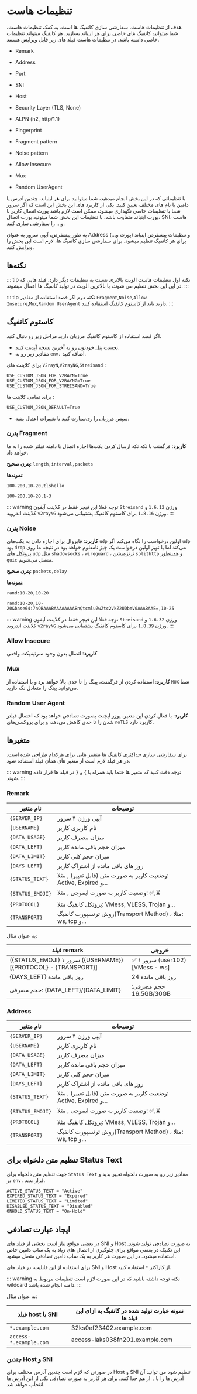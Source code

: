 # تنظیمات هاست

هدف از تنظیمات هاست، سفارشی سازی کانفیگ ها است.
به کمک تنظیمات هاست، شما میتوانید کانفیگ های خاصی برای هر اینباند بسازید. هر کانفیگ میتواند تنظیمات خاصی داشته باشد. در تنظیمات هاست فیلد های زیر قابل ویرایش هستند.

- Remark
- Address
- Port
- SNI
- Host
- Security Layer (TLS, None)

- ALPN (h2, http/1.1)
- Fingerprint
- Fragment pattern
- Noise pattern
- Allow Insecure
- Mux
- Random UserAgent

با تنظیماتی که در این بخش انجام میدهید، شما میتوانید برای هر اینباند، چندین آدرس یا دامین با نام های مختلف تعیین کنید. یکی از کاربرد های این بخش این است که اگر سرور شما با تنظیمات خاصی نگهداری میشود، ممکن است لازم باشد پورت اتصال کاربر با پورت اینباند متفاوت باشد. با تنظیمات این بخش شما میتونید پورت اتصال، SNI، هاست و... را سفارشی سازی کنید.

به طور پیشفرض، آیپی سرور به عنوان Address و تنظیمات پیشفرض اینباند (پورت و...) برای هر کانفیگ تنظیم میشود. برای سفارشی سازی کانفیگ ها، لازم است این بخش را ویرایش کنید.

## نکته‌ها

::: tip نکته اول
تنظیمات هاست الویت بالاتری نسبت به تنظیمات دیگر دارد. فیلد هایی که در این این بخش تنظیم می شوند، با بالاترین الویت در تولید کانفیگ ها اعمال میشوند.
:::

::: tip نکته دوم
اگر قصد استفاده از مقادیر `Fragment`,`Noise`,`Allow Insecure`,`Mux`,`Random UserAgent` دارید باید از کاستوم کانفیگ استفاده کنید.
:::

## کاستوم کانفیگ
اگر قصد استفاده از کاستوم کانفیگ مرزبان دارید مراحل زیر رو دنبال کنید.
- نخست پنل خودتون رو به آخرین نسخه آپدیت کنید.
- مقادیر زیر رو به `env.` اضافه کنید.

برای کلاینت های `V2rayN`,`V2rayNG`,`Streisand` :
```env
USE_CUSTOM_JSON_FOR_V2RAYN=True
USE_CUSTOM_JSON_FOR_V2RAYNG=True
USE_CUSTOM_JSON_FOR_STREISAND=True
```
برای تمامی کلاینت ها :
```env
USE_CUSTOM_JSON_DEFAULT=True
```
- سپس مرزبان را ری‌ستارت کنید تا تغییرات اعمال بشه.

### پترن Fragment 

**کاربرد**: فرگمنت با تکه تکه ارسال کردن پکت‌ها اجازه اتصال با دامنه فیلتر شده را به ما خواهد داد.

**پترن صحیح**: `length,interval,packets`

**نمونه‌ها**:

`100-200,10-20,tlshello`

`100-200,10-20,1-3`

::: warning توجه
فعلا این فیچر فقط در کلاینت آیفون `Streisand` ورژن `1.6.12` و کلاینت اندروید `v2rayNG` ورژن `1.8.16` برای کاستوم کانفیگ پشتیبانی می‌شود.
:::

### پترن Noise

**کاربرد**: فایروال برای اجازه دادن به پکت‌های `udp` اولین درخواست را نگاه می‌کند اگر `udp` بود `drop` می‌کند اما با نویز اولین درخواست یک چیز نامعلوم خواهد بود در نتیجه ما روی پروتکل های `udp` مثل `shadowsocks` ، `wireguard` ، ترنزمیشن `splithttp` و همینطور `quic` متصل می‌شویم. 

**پترن صحیح**: `packets,delay`

**نمونه‌ها**:

`rand:10-20,10-20`

`rand:10-20,10-20&base64:7nQBAAABAAAAAAAABnQtcmluZwZtc2VkZ2UDbmV0AAABAAE=,10-25`

::: warning توجه
فعلا این فیچر فقط در کلاینت آیفون `Streisand` ورژن `1.6.32` و کلاینت اندروید `v2rayNG` ورژن `1.8.39` برای کاستوم کانفیگ پشتیبانی می‌شود.
:::

### Allow Insecure

**کاربرد**: اتصال بدون وجود سرتیفیکت واقعی

### Mux

**کاربرد**: استفاده کردن از فرگمنت، پینگ را تا حدی بالا خواهد برد و با استفاده از `MUX` شما می‌توانید پینگ را متعادل نگه دارید.

### Random User Agent

**کاربرد**: با فعال کردن این متغیر، یوزر ایجنت بصورت تصادفی خواهد بود که احتمال فیلتر شدن را تا حدی کاهش می‌دهد، و برای پروکسی‌های `noTLS` کاربرد دارد.

## متغیرها
برای سفارشی سازی حداکثری کانفیگ ها متغییر هایی برای هرکدام طراحی شده است. در هر فیلد لازم است از متغیر های همان فیلد استفاده شود.

::: warning توجه
دقت کنید که متغیر ها حتما باید همراه با `}‍` و `{` در فیلد ها قرار داده شوند.
:::

### Remark

| نام متغیر      | توضیحات                                                    |
| -------------- | ---------------------------------------------------------- |
| `{SERVER_IP}`  | آیپی ورژن ۴ سرور                                           |
| `{USERNAME}`   | نام کاربری کاربر                                           |
| `{DATA_USAGE}` | میزان مصرف کاربر                                           |
| `{DATA_LEFT}`  | میزان حجم باقی مانده کاربر                                 |
| `{DATA_LIMIT}` | میزان حجم کلی کاربر                                        |
| `{DAYS_LEFT}`  | روز های باقی مانده از اشتراک کاربر                         |
| `{STATUS_TEXT}`  | وضعیت کاربر به صورت متن (قابل تغییر) , مثلا: Active, Expired و... |
| `{STATUS_EMOJI}`  | وضعیت کاربر به صورت ایموجی , مثلا: ✅,⌛️ |
| `{PROTOCOL}`   | پروتکل کانفیگ مثلا: VMess, VLESS, Trojan و...              |
| `{TRANSPORT}`  | روش ترنسپورت کانفیگ(Transport Method) ، مثلا: ws, tcp و... |


به عنوان مثال:

| فیلد remark                                            | خروجی                           |
| ------------------------------------------------------ | ------------------------------- |
| (\{STATUS_EMOJI\} سرور ‍‍۱ (\{USERNAME\}) [\{PROTOCOL\} - \{TRANSPORT\}] | ✅ سرور ۱ (user102) [VMess - ws] |
| \{DAYS_LEFT\} روز باقی مانده                           | 24  روز باقی مانده              |
| حجم مصرفی: \{DATA_LEFT\}/\{DATA_LIMIT\}                | حجم مصرفی: 16.5GB/30GB          |


### Address

| نام متغیر      | توضیحات                                                    |
| -------------- | ---------------------------------------------------------- |
| `{SERVER_IP}`  | آیپی ورژن ۴ سرور                                           |
| `{USERNAME}`   | نام کاربری کاربر                                           |
| `{DATA_USAGE}` | میزان مصرف کاربر                                           |
| `{DATA_LEFT}`  | میزان حجم باقی مانده کاربر                                 |
| `{DATA_LIMIT}` | میزان حجم کلی کاربر                                        |
| `{DAYS_LEFT}`  | روز های باقی مانده از اشتراک کاربر                         |
| `{STATUS_TEXT}`  | وضعیت کاربر به صورت متن (قابل تغییر) , مثلا: Active, Expired و... |
| `{STATUS_EMOJI}`  | وضعیت کاربر به صورت ایموجی , مثلا: ✅,⌛️ |
| `{PROTOCOL}`   | پروتکل کانفیگ مثلا: VMess, VLESS, Trojan و...              |
| `{TRANSPORT}`  | روش ترنسپورت کانفیگ(Transport Method) ، مثلا: ws, tcp و... |

## تنظیم متن دلخواه برای Status Text
جهت تنظیم متن دلخواه برای `Status Text` مقادیر زیر رو به صورت دلخواه تغییر بدید و در `env.` قرار بدید.
```
ACTIVE_STATUS_TEXT = "Active"
EXPIRED_STATUS_TEXT = "Expired"
LIMITED_STATUS_TEXT = "Limited"
DISABLED_STATUS_TEXT = "Disabled"
ONHOLD_STATUS_TEXT = "On-Hold"
```

## ایجاد عبارت تصادفی

در بعضی مواقع نیاز است بخشی از فیلد های SNI و Host به صورت تصادفی تولید شوند. این تکنیک در بعضی مواقع برای جلوگیری از اتصال های زیاد به یک ساب دامین خاص استفاده میشود. در این صورت هر کاربر به یک ساب دامین تصادفی متصل میشود.

برای استفاده از این قابلیت، در فیلد های SNI و Host از کاراکتر `*` استفاده کنید.


::: warning نکته
توجه داشته باشید که در این صورت لازم است تنظیمات مربوط به wildcard  دامنه انجام شده باشد.
:::


به عنوان مثال:

| فیلد host یا SNI       | نمونه عبارت تولید شده در کانفیگ به ازای این فیلد ها |
| ---------------------- | --------------------------------------------------- |
| `*.example.com`        | 32ks0ef23402.example.com                            |
| `access-*.example.com` | access-laks038fn201.example.com                     |

### چندین Host و SNI

در صورتی که لازم است چندین آدرس مختلف برای Host و SNI تنظیم شود می توانید آن آدرس ها را با `,` از هم جدا کنید. برای هر کاربر به صورت تصادفی یکی از این آدرس ها انتخاب خواهد شد.
